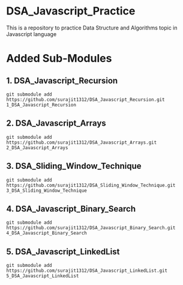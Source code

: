 # DSA_Javascript_Practice

This is a repository to practice Data Structure and Algorithms topic in Javascript language

# Added Sub-Modules

## 1. DSA_Javascript_Recursion

```
git submodule add https://github.com/surajit1312/DSA_Javascript_Recursion.git 1_DSA_Javascript_Recursion

```

## 2. DSA_Javascript_Arrays

```
git submodule add https://github.com/surajit1312/DSA_Javascript_Arrays.git 2_DSA_Javascript_Arrays

```

## 3. DSA_Sliding_Window_Technique

```
git submodule add https://github.com/surajit1312/DSA_Sliding_Window_Technique.git 3_DSA_Sliding_Window_Technique

```

## 4. DSA_Javascript_Binary_Search

```
git submodule add https://github.com/surajit1312/DSA_Javascript_Binary_Search.git 4_DSA_Javascript_Binary_Search

```

## 5. DSA_Javascript_LinkedList

```
git submodule add https://github.com/surajit1312/DSA_Javascript_LinkedList.git 5_DSA_Javascript_LinkedList

```
